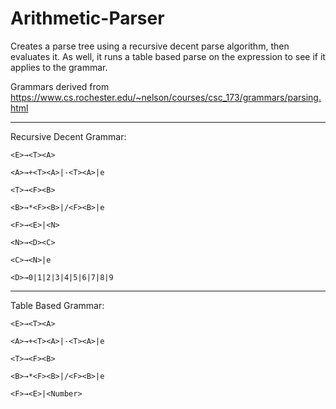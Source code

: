 # Arithmetic-Parser
Creates a parse tree using a recursive decent parse algorithm, then evaluates it. As well, it runs a table based parse on the expression to see if it applies to the grammar.

Grammars derived from https://www.cs.rochester.edu/~nelson/courses/csc_173/grammars/parsing.html

-----

Recursive Decent Grammar:

    <E>→<T><A>

    <A>→+<T><A>|-<T><A>|e

    <T>→<F><B>

    <B>→*<F><B>|/<F><B>|e

    <F>→<E>|<N>

    <N>→<D><C>

    <C>→<N>|e

    <D>→0|1|2|3|4|5|6|7|8|9

-----

Table Based Grammar:

    <E>→<T><A>

    <A>→+<T><A>|-<T><A>|e

    <T>→<F><B>

    <B>→*<F><B>|/<F><B>|e

    <F>→<E>|<Number>
